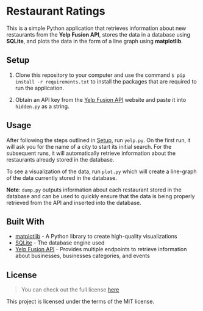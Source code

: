 # Restaurant Ratings
This is a simple Python application that retrieves information about new restaurants from the **Yelp Fusion API**, stores the data in a database using **SQLite**, and plots the data in the form of a line graph using **matplotlib**. 

## Setup
1. Clone this repository to your computer and use the command `$ pip install -r requirements.txt` to install the packages that are required to run the application.

2. Obtain an API key from the [Yelp Fusion API](https://www.yelp.com/fusion) website and paste it into `hidden.py` as a string.

## Usage
After following the steps outlined in [Setup](https://github.com/TylerWon/restaurant-ratings#setup), run `yelp.py`.
On the first run, it will ask you for the name of a city to start its initial search. For the subsequent runs, it will automatically retrieve information about the restaurants already stored in the database.

To see a visualization of the data, run `plot.py` which will create a line-graph of the data currently stored in the database.

**Note**: `dump.py` outputs information about each restaurant stored in the database and can be used to quickly ensure that the data is being properly retrieved from the API and inserted into the database.

## Built With
* [matplotlib](https://matplotlib.org/) - A Python library to create high-quality visualizations
* [SQLite](https://www.sqlite.org/index.html) - The database engine used
* [Yelp Fusion API](https://www.yelp.com/fusion) - Provides multiple endpoints to retrieve information about businesses, businesses categories, and events


## License
> You can check out the full license [here](https://github.com/TylerWon/restaurant-ratings/blob/master/LICENSE)

This project is licensed under the terms of the MIT license. 
